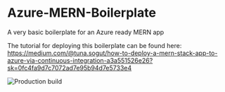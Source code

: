 # Azure-MERN-Boilerplate
A very basic boilerplate for an Azure ready MERN app

The tutorial for deploying this boilerplate can be found here:
https://medium.com/@tuna.sogut/how-to-deploy-a-mern-stack-app-to-azure-via-continuous-integration-a3a551526e26?sk=0fc4fa9d7c7072ad7e95b94d7e5733e4


![Production build](https://github.com/freddysilber/potsbarback/workflows/Build%20and%20deploy%20Node.js%20app%20to%20Azure%20Web%20App%20-%20potsbarbak/badge.svg?branch=azure-dev)